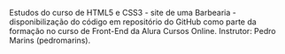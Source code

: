 Estudos do curso de HTML5 e CSS3 - site de uma Barbearia - disponibilização do código em repositório do GitHub como parte da formação no curso de Front-End da Alura Cursos Online. Instrutor: Pedro Marins (pedromarins). 

